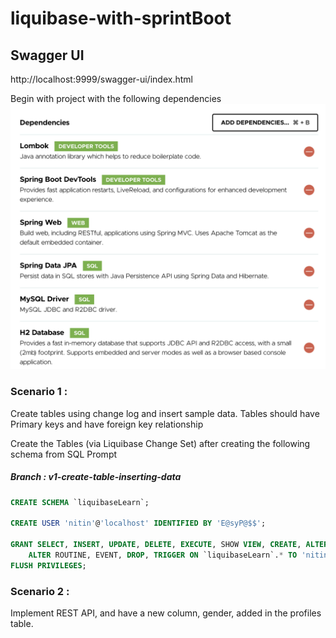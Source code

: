# liquibase-with-sprintBoot

## Swagger UI
http://localhost:9999/swagger-ui/index.html

Begin with project with the following dependencies
![image](assets/dependencies.png)

### Scenario 1 : 
Create tables using change log and insert sample data. Tables should have Primary keys and have foreign key relationship  

Create the Tables (via Liquibase Change Set) after creating the following schema from SQL Prompt

##### __Branch : v1-create-table-inserting-data__

```sql
CREATE SCHEMA `liquibaseLearn`;

CREATE USER 'nitin'@'localhost' IDENTIFIED BY 'E@syP@$$';

GRANT SELECT, INSERT, UPDATE, DELETE, EXECUTE, SHOW VIEW, CREATE, ALTER, REFERENCES, INDEX, CREATE VIEW, CREATE ROUTINE,
	ALTER ROUTINE, EVENT, DROP, TRIGGER ON `liquibaseLearn`.* TO 'nitin'@'localhost';
FLUSH PRIVILEGES;
```

### Scenario 2 : 

Implement REST API, and have a new column, gender, added in the profiles table.
